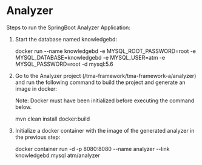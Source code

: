 # Analyzer

Steps to run the SpringBoot Analyzer Application:

1) Start the database named knowledgebd: 

	docker run --name knowledgebd -e MYSQL_ROOT_PASSWORD=root -e MYSQL_DATABASE=knowledgebd -e MYSQL_USER=atm -e MYSQL_PASSWORD=root -d mysql:5.6

2) Go to the Analyzer project (/tma-framework/tma-framework-a/analyzer) and run the following command to build the project 	  and generate an image in docker:

	Note: Docker must have been initialized before executing the command below.

	mvn clean install docker:build

3) Initialize a docker container with the image of the generated analyzer in the previous step:

	docker container run -d -p 8080:8080 --name analyzer --link knowledgebd:mysql atm/analyzer

